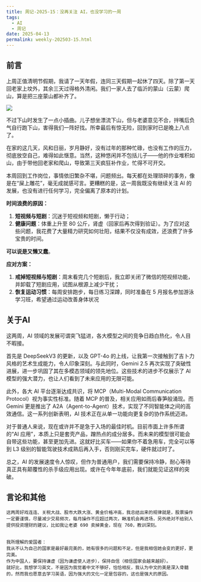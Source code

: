 ```yaml
---
title: 周记-2025-15：没再关注 AI，也没学习的一周
tags:
  - AI
  - 周记
date: 2025-04-13
permalink: weekly-202503-15.html
---
```

## 前言

上周正值清明节假期，我请了一天年假，连同三天假期一起休了四天。除了第一天回老家上坟外，其余三天过得格外清闲。我们一家人去了临沂的蒙山（云蒙）爬山，算是把三座蒙山都补齐了。

![](https://s2.loli.net/2025/04/13/zgSdKufcnvAwyYq.jpg)

不过下山时发生了一点小插曲。儿子想坐漂流下山，但与老婆意见不合，拌嘴后负气自行跑下山，害得我们一阵好找。所幸最后有惊无险，回到家时已是晚上八点了。

在家的这几天，风和日丽，岁月静好，没有过年的那种忙碌，也没有工作的压力，彻底放空自己，难得如此惬意。当然，这种悠闲并不包括儿子——他的作业堆积如山，由于带他回老家和爬山，导致第三天疯狂补作业，忙得不可开交。


本周回到工作岗位，事情依旧繁杂不堪，问题频出。每天都在处理琐碎的事务，像是在“屎上雕花”，毫无成就感可言。更糟糕的是，这一周我既没有继续关注 AI 的发展，也没有进行任何学习，完全偏离了原本的计划。

**时间浪费的原因：**

1. **短视频与短剧**：沉迷于短视频和短剧，懒于行动；
2. **健康问题**：体重上升至 80 公斤，肾虚（回家后再次得到验证）。为了应对这些问题，我花费了大量精力研究如何壮阳，结果不仅没有成效，还浪费了许多宝贵的时间。

**可以说是又懒又蠢**。

**应对方案：**

1. **戒掉短视频与短剧**：周末看完几个短剧后，我立即关闭了微信的短视频功能，并卸载了短剧应用，试图从根源上减少干扰；
2. **恢复运动习惯**：每周安排跑步，每日练习深蹲，同时准备在 5 月报名参加游泳学习班，希望通过运动改善身体状况


## 关于AI

这两周，AI 领域的发展可谓突飞猛进，各大模型之间的竞争日趋白热化，令人目不暇接。

首先是 DeepSeekV3 的更新，以及 GPT-4o 的上线，让我第一次接触到了吉卜力风格的艺术生成能力，令人印象深刻。与此同时，Gemini 2.5 再次实现了突破性进展，进一步巩固了其在多模态领域的领先地位。这些技术的进步不仅展示了 AI 模型的强大潜力，也让人们看到了未来应用的无限可能。

此外，各大 AI 平台逐渐达成共识，将 MCP（Multi-Modal Communication Protocol）视为事实性标准。随着 MCP 的普及，相关应用如雨后春笋般涌现。而 Gemini 更是推出了 A2A（Agent-to-Agent）技术，实现了不同智能体之间的高效通信。这一系列创新表明，AI 技术正在从单一功能向更复杂的协作系统迈进。

对于普通人来说，现在或许并不是急于入场的最佳时机。目前市面上许多所谓的“AI 应用”，本质上只是套壳产品，蹭热点的成分居多。而未来的模型很可能会自带这些功能，甚至更加先进。这就好比买车——如果你不着急用车，完全可以等到 L3 级别的智能驾驶技术成熟后再入手，否则刚买完车，硬件就过时了。

总之，AI 的发展速度令人惊叹，但作为普通用户，我们需要保持冷静，耐心等待真正具有颠覆性的杀手级应用出现。或许在今年年底前，我们就能见证这样的突破。

## 言论和其他
```
这两周好戏连连、关税大战、股市大跌大涨、黄金价格冲高，我总结出来的规律就是，股票操作一定要谨慎，尽量减少交易频次，每月操作不应超过两次，瞅准机会再进场，另外绝对不给别人提供投资理财的建议，比如我让老婆 690 卖掉黄金，现在 760，教训深刻。


我所理解的爱国者：
我从不认为自己的国家是最好最完美的，她有很多的问题和不足，但是我相信她会变的更好，更完美。
作为中国人，要保持谦虚（因为谦虚使人进步），保持自信（相信国家会越来越好）。
就好比，我想学习英文，不是因为我觉着中文不够好，恰恰相反，我认为中文的美是深入骨髓的，然而我也愿意去学习英语，因为强大的文化一定是包容的，这也是强大的原因。
```
